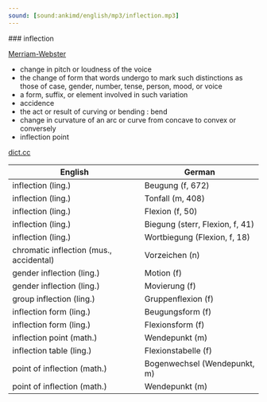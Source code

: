 ```yaml
---
sound: [sound:ankimd/english/mp3/inflection.mp3]
---
```


\### inflection

[Merriam-Webster](https://www.merriam-webster.com/dictionary/inflection)

- change in pitch or loudness of the voice
- the change of form that words undergo to mark such distinctions as those of case, gender, number, tense, person, mood, or voice
- a form, suffix, or element involved in such variation
- accidence
- the act or result of curving or bending : bend
- change in curvature of an arc or curve from concave to convex or conversely
- inflection point

[dict.cc](https://www.dict.cc/inflection)

| English        | German       |
| -------------- | ------------ |
| inflection (ling.) | Beugung (f, 672) |
| inflection (ling.) | Tonfall (m, 408) |
| inflection (ling.) | Flexion (f, 50) |
| inflection (ling.) | Biegung (sterr, Flexion, f, 41) |
| inflection (ling.) | Wortbiegung (Flexion, f, 18) |
| chromatic inflection (mus., accidental) | Vorzeichen (n) |
| gender inflection (ling.) | Motion (f) |
| gender inflection (ling.) | Movierung (f) |
| group inflection (ling.) | Gruppenflexion (f) |
| inflection form (ling.) | Beugungsform (f) |
| inflection form (ling.) | Flexionsform (f) |
| inflection point (math.) | Wendepunkt (m) |
| inflection table (ling.) | Flexionstabelle (f) |
| point of inflection (math.) | Bogenwechsel (Wendepunkt, m) |
| point of inflection (math.) | Wendepunkt (m) |
